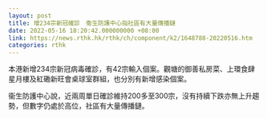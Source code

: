 ```yaml
---
layout: post
title: 增234宗新冠確診　衞生防護中心指社區有大量傳播鏈
date: 2022-05-16 18:20:42.000000000 +08:00
link: https://news.rthk.hk/rthk/ch/component/k2/1648788-20220516.htm
categories: rthk
---
```


本港新增234宗新冠病毒確診，有42宗輸入個案。觀塘的御善私房菜、上環食肆星月樓及紅磡新旺會桌球室群組，也分別有新增感染個案。

衞生防護中心說，近兩周單日確診維持200多至300宗，沒有持續下跌亦無上升趨勢，但數字仍處於高位，社區有大量傳播鏈。
